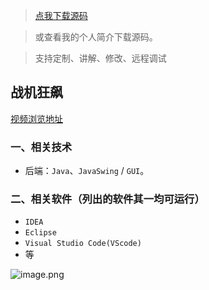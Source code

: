 > [点我下载源码](https://www.notmaker.com/detail/ec8a548433e1455ca98c8a4710f9fe96/ghp20250322) 


> 或查看我的个人简介下载源码。

> 支持定制、讲解、修改、远程调试


## 战机狂飙

[视频浏览地址](https://store.ptcc9.top/manual_upload/js打飞机游戏.mp4)

### 一、相关技术
- 后端：`Java`、`JavaSwing` / `GUI`。

### 二、相关软件（列出的软件其一均可运行）
- `IDEA`
- `Eclipse`
- `Visual Studio Code(VScode)`
- 等

![image.png](https://store.ptcc9.top/notmaker/user_upload/ba15bc64d0b24c178659372c9c4386bd/2024-02-26%2020:34:02_image.png)
